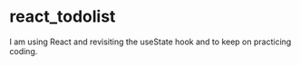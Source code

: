 # react_todolist
I am using React and revisiting the useState hook and to keep on practicing coding.
